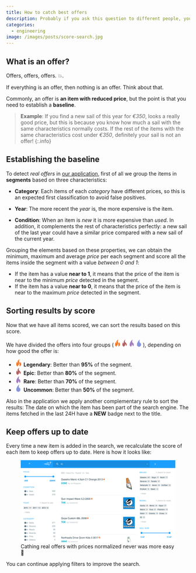 ```yaml
---
title: How to catch best offers
description: Probably if you ask this question to different people, you will get different answers.
categories:
  - engineering
image: /images/posts/score-search.jpg
---
```


## What is an offer?

Offers, offers, offers. 💥.

If everything is an offer, then nothing is an offer. Think about that.

Commonly, an offer is **an item with reduced price**, but the point is that you need to establish a **baseline**.

> **Example**: If you find a new sail of this year for *€350*, looks a really good price, but this is because you know how much a sail with the same characteristics normally costs. If the rest of the items with the same characteristics cost under *€350*, definitely your sail is not an offer!
{:.info}

## Establishing the baseline

To detect *real offers* in [our application](https://windtoday.co), first of all we group the items in **segments** based on three characteristics:

- **Category**: Each items of each *category* have different prices, so this is an expected first classification to avoid false positives.

- **Year**: The more recent the *year* is, the more expensive is the item.

- **Condition**: When an item is *new* it is more expensive than *used*. In addition, it complements the rest of characteristics perfectly: a new sail of the last year could have a similar price compared with a new sail of the current year.

Grouping the elements based on these properties, we can obtain the minimum, maximum and average *price* per each segment and score all the items inside the segment with a value *between 0 and 1*:

- If the item has a value **near to 1**, it means that the price of the item is near to the minimum *price* detected in the segment.
- If the item has a value **near to 0**, it means that the price of the item is near to the maximum *price* detected in the segment.

## Sorting results by score

Now that we have all items scored, we can sort the results based on this score.

We have divided the offers into four groups (<img src="/images/posts/legendary.png" style="display:inline; width: 20px"><img src="/images/posts/epic.png" style="display:inline; width: 20px"><img src="/images/posts/rare.png" style="display:inline; width: 20px"><img src="/images/posts/uncommon.png" style="display:inline; width: 20px">), depending on how good the offer is:

- <img src="/images/posts/legendary.png" style="display:inline; width: 20px"> **Legendary**: Better than **95%** of the segment.
- <img src="/images/posts/epic.png" style="display:inline; width: 20px"> **Epic**: Better than **80%** of the segment.
- <img src="/images/posts/rare.png" style="display:inline; width: 20px"> **Rare**: Better than **70%** of the segment.
- <img src="/images/posts/uncommon.png" style="display:inline; width: 20px"> **Uncommon**: Better than **50%** of the segment.

Also in the application we apply another complementary rule to sort the results: The date on which the item has been part of the search engine. The items fetched in the last 24H have a **NEW** badge next to the title.

## Keep offers up to date

Every time a new item is added in the search, we recalculate the score of each item to keep offers up to date. Here is how it looks like:

<figure>
  <img src="/images/posts/score-search.gif">
  <figcaption>Cathing real offers with prices normalized never was more easy 🎉</figcaption>
</figure>

You can continue applying filters to improve the search.
